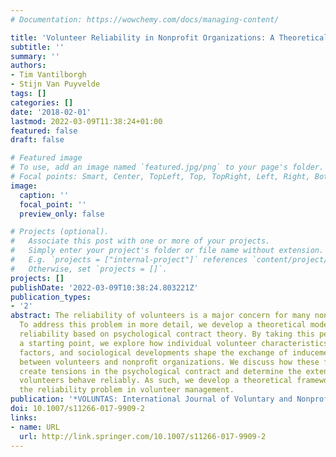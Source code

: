 ```yaml
---
# Documentation: https://wowchemy.com/docs/managing-content/

title: 'Volunteer Reliability in Nonprofit Organizations: A Theoretical Model'
subtitle: ''
summary: ''
authors:
- Tim Vantilborgh
- Stijn Van Puyvelde
tags: []
categories: []
date: '2018-02-01'
lastmod: 2022-03-09T11:38:24+01:00
featured: false
draft: false

# Featured image
# To use, add an image named `featured.jpg/png` to your page's folder.
# Focal points: Smart, Center, TopLeft, Top, TopRight, Left, Right, BottomLeft, Bottom, BottomRight.
image:
  caption: ''
  focal_point: ''
  preview_only: false

# Projects (optional).
#   Associate this post with one or more of your projects.
#   Simply enter your project's folder or file name without extension.
#   E.g. `projects = ["internal-project"]` references `content/project/deep-learning/index.md`.
#   Otherwise, set `projects = []`.
projects: []
publishDate: '2022-03-09T10:38:24.803221Z'
publication_types:
- '2'
abstract: The reliability of volunteers is a major concern for many nonproﬁt organizations.
  To address this problem in more detail, we develop a theoretical model of volunteer
  reliability based on psychological contract theory. By taking this perspective as
  a starting point, we explore how individual volunteer characteristics, organizational
  factors, and sociological developments shape the exchange of inducements and contributions
  between volunteers and nonproﬁt organizations. We discuss how these factors can
  create tensions in the psychological contract and determine the extent to which
  volunteers behave reliably. As such, we develop a theoretical framework for addressing
  the reliability problem in volunteer management.
publication: '*VOLUNTAS: International Journal of Voluntary and Nonprofit Organizations*'
doi: 10.1007/s11266-017-9909-2
links:
- name: URL
  url: http://link.springer.com/10.1007/s11266-017-9909-2
---
```

